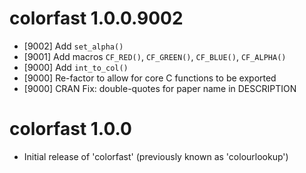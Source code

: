 
# colorfast 1.0.0.9002

* [9002] Add `set_alpha()`
* [9001] Add macros `CF_RED()`, `CF_GREEN()`, `CF_BLUE()`, `CF_ALPHA()`
* [9000] Add `int_to_col()`
* [9000] Re-factor to allow for core C functions to be exported
* [9000] CRAN Fix: double-quotes for paper name in DESCRIPTION

# colorfast 1.0.0

* Initial release of 'colorfast' (previously known as 'colourlookup')
